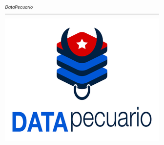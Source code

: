 <l style= "text-align: center">*DataPecuario*</l>

---

<div style="text-align: center">
<img src="https://github.com/LFrench03/DataPecuario/blob/main/brand/PNG/Identificador%20principal.png" alt="img" width="550px" height="400px"/>
</div>

